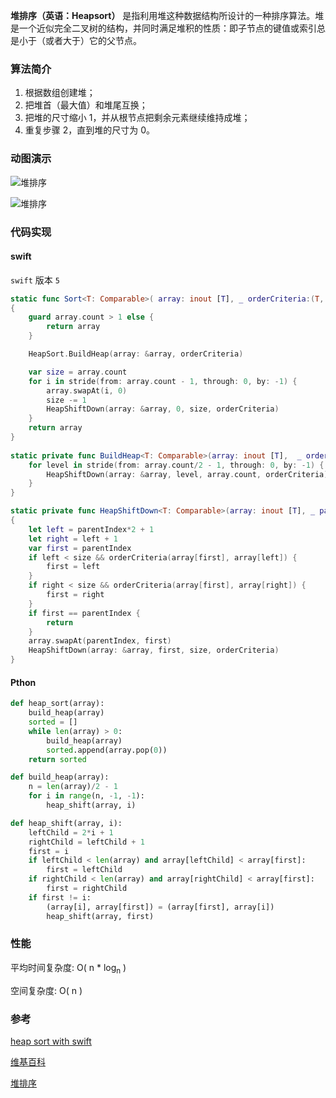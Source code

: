 
**堆排序（英语：Heapsort）** 是指利用堆这种数据结构所设计的一种排序算法。堆是一个近似完全二叉树的结构，并同时满足堆积的性质：即子节点的键值或索引总是小于（或者大于）它的父节点。

### 算法简介

1. 根据数组创建堆；
2. 把堆首（最大值）和堆尾互换；
3. 把堆的尺寸缩小 1，并从根节点把剩余元素继续维持成堆；
4. 重复步骤 2，直到堆的尺寸为 0。



### 动图演示

![堆排序](./images/heapSort-1.gif)



![堆排序](./images/heapSort-2.gif)


### 代码实现

#### swift

`swift` 版本 `5`

```swift
static func Sort<T: Comparable>( array: inout [T], _ orderCriteria:(T, T) -> Bool) -> [T] 
{
    guard array.count > 1 else {
        return array
    }

    HeapSort.BuildHeap(array: &array, orderCriteria)

    var size = array.count
    for i in stride(from: array.count - 1, through: 0, by: -1) {
        array.swapAt(i, 0)
        size -= 1
        HeapShiftDown(array: &array, 0, size, orderCriteria)
    }
    return array
}
    
static private func BuildHeap<T: Comparable>(array: inout [T],  _ orderCriteria:(T, T) -> Bool) {
    for level in stride(from: array.count/2 - 1, through: 0, by: -1) {
        HeapShiftDown(array: &array, level, array.count, orderCriteria)
    }
}

static private func HeapShiftDown<T: Comparable>(array: inout [T], _ parentIndex: Int, _ size: Int, _ orderCriteria: (T, T) -> Bool)
{
    let left = parentIndex*2 + 1
    let right = left + 1
    var first = parentIndex
    if left < size && orderCriteria(array[first], array[left]) {
        first = left
    }
    if right < size && orderCriteria(array[first], array[right]) {
        first = right
    }
    if first == parentIndex {
        return
    }
    array.swapAt(parentIndex, first)
    HeapShiftDown(array: &array, first, size, orderCriteria)
}
```

#### Pthon 

```python
def heap_sort(array):
    build_heap(array)
    sorted = []
    while len(array) > 0:
        build_heap(array)
        sorted.append(array.pop(0))
    return sorted

def build_heap(array):
    n = len(array)/2 - 1
    for i in range(n, -1, -1):
        heap_shift(array, i)

def heap_shift(array, i):
    leftChild = 2*i + 1
    rightChild = leftChild + 1
    first = i
    if leftChild < len(array) and array[leftChild] < array[first]:
        first = leftChild
    if rightChild < len(array) and array[rightChild] < array[first]:
        first = rightChild
    if first != i:
        (array[i], array[first]) = (array[first], array[i])
        heap_shift(array, first)
```

### 性能

平均时间复杂度: O( n * log<sub>n</sub> )

空间复杂度: O( n )



### 参考

[heap sort with swift](http://blog.hacktons.cn/2016/03/23/heap-sort-with-swift/)

[维基百科](https://zh.wikipedia.org/wiki/堆排序)

[堆排序](https://www.runoob.com/w3cnote/heap-sort.html)
